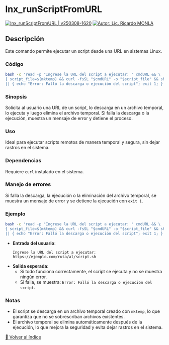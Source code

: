 <!--  
# Ricardo Monla (https://github.com/rmonla)
# rmCMDs | lnx_runScriptFromURL.md | v250308-1624
-->
# lnx_runScriptFromURL

[![lnx_runScriptFromURL | v250308-1620](https://img.shields.io/badge/lnx_runScriptFromURL%20%7C%20v250308%201620-blue?logo=github&logoColor=white)](https://github.com/rmonla) [![Autor: Lic. Ricardo MONLA](https://img.shields.io/badge/Autor-Lic.%20Ricardo%20MONLA-orange?logo=mail.ru&logoColor=white)](mailto:rmonla@frlr.utn.edu.ar)

## Descripción
Este comando permite ejecutar un script desde una URL en sistemas Linux.

### Código
```bash
bash -c 'read -p "Ingrese la URL del script a ejecutar: " cmdURL && \
{ script_file=$(mktemp) && curl -fsSL "$cmdURL" -o "$script_file" && sh "$script_file" && rm -f "$script_file"; } \
|| { echo "Error: Falló la descarga o ejecución del script"; exit 1; }'
```

### Sinopsis
Solicita al usuario una URL de un script, lo descarga en un archivo temporal, lo ejecuta y luego elimina el archivo temporal. Si falla la descarga o la ejecución, muestra un mensaje de error y detiene el proceso.

### Uso
Ideal para ejecutar scripts remotos de manera temporal y segura, sin dejar rastros en el sistema.

### Dependencias
Requiere `curl` instalado en el sistema.

### Manejo de errores
Si falla la descarga, la ejecución o la eliminación del archivo temporal, se muestra un mensaje de error y se detiene la ejecución con `exit 1`.

### Ejemplo
```bash
bash -c 'read -p "Ingrese la URL del script a ejecutar: " cmdURL && \
{ script_file=$(mktemp) && curl -fsSL "$cmdURL" -o "$script_file" && sh "$script_file" && rm -f "$script_file"; } \
|| { echo "Error: Falló la descarga o ejecución del script"; exit 1; }'
```

- **Entrada del usuario**:
  ```
  Ingrese la URL del script a ejecutar: https://ejemplo.com/ruta/al/script.sh
  ```
- **Salida esperada**:
  - Si todo funciona correctamente, el script se ejecuta y no se muestra ningún error.
  - Si falla, se muestra: `Error: Falló la descarga o ejecución del script`.

### Notas
- El script se descarga en un archivo temporal creado con `mktemp`, lo que garantiza que no se sobrescriban archivos existentes.
- El archivo temporal se elimina automáticamente después de la ejecución, lo que mejora la seguridad y evita dejar rastros en el sistema.

[🔼 Volver al índice](../README.md#)